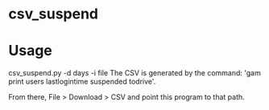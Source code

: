 # csv_suspend

# Usage

csv_suspend.py -d days -i file
The CSV is generated by the command: 'gam print users lastlogintime suspended todrive'.

From there, File > Download > CSV and point this program to that path.

